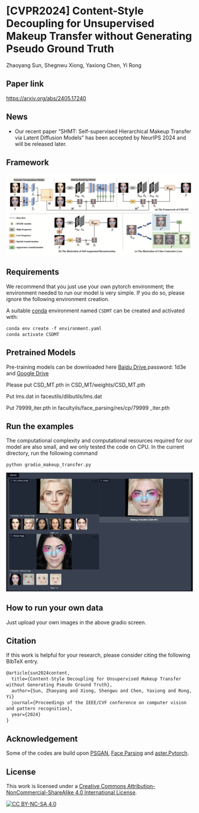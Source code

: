 # [CVPR2024] Content-Style Decoupling for Unsupervised Makeup Transfer without Generating Pseudo Ground Truth

Zhaoyang Sun, Shegnwu Xiong, Yaxiong Chen, Yi Rong

## Paper link

https://arxiv.org/abs/2405.17240

## News 

+ Our recent paper “SHMT: Self-supervised Hierarchical Makeup Transfer via Latent Diffusion Models” has been accepted by NeurIPS 2024 and will be released later.
## Framework

![Image text](./asset/network.jpg)

## Requirements

We recommend that you just use your own pytorch environment; the environment needed to run our model is very simple. If you do so, please ignore the following environment creation.

A suitable [conda](https://conda.io/) environment named `CSDMT` can be created
and activated with:

```
conda env create -f environment.yaml
conda activate CSDMT
```

## Pretrained Models
Pre-training models can be downloaded here [Baidu Drive](https://pan.baidu.com/s/1C7K4xk5W0X65yUQh41AmfQ),password: 1d3e and [Google Drive](https://drive.google.com/drive/folders/1pvSgkpsb7k6Ph1_oCmFkMQZPgL7PaTO0?usp=drive_link)

Please put CSD_MT.pth in CSD_MT/weights/CSD_MT.pth

Put lms.dat in faceutils/dlibutils/lms.dat

Put 79999_iter.pth in facultyils/face_parsing/res/cp/79999 _iter.pth


## Run the examples

The computational complexity and computational resources required for our model are also small, and we only tested the code on CPU.
In the current directory, run the following command

```
python gradio_makeup_transfer.py
```
![Image text](./asset/result.jpg)

## How to run your own data

Just upload your own images in the above gradio screen.

## Citation

If this work is helpful for your research, please consider citing the following BibTeX entry.

```text
@article{sun2024content,
  title={Content-Style Decoupling for Unsupervised Makeup Transfer without Generating Pseudo Ground Truth},
  author={Sun, Zhaoyang and Xiong, Shengwu and Chen, Yaxiong and Rong, Yi}
  journal={Proceedings of the IEEE/CVF conference on computer vision and pattern recognition},
  year={2024}
}
```

## Acknowledgement

Some of the codes are build upon [PSGAN](https://github.com/wtjiang98/PSGAN), [Face Parsing](https://github.com/zllrunning/face-parsing.PyTorch) and [aster.Pytorch](https://github.com/ayumiymk/aster.pytorch).

## License

This work is licensed under a
[Creative Commons Attribution-NonCommercial-ShareAlike 4.0 International License][cc-by-nc-sa].

[![CC BY-NC-SA 4.0][cc-by-nc-sa-image]][cc-by-nc-sa]

[cc-by-nc-sa]: http://creativecommons.org/licenses/by-nc-sa/4.0/
[cc-by-nc-sa-image]: https://licensebuttons.net/l/by-nc-sa/4.0/88x31.png
[cc-by-nc-sa-shield]: https://img.shields.io/badge/License-CC%20BY--NC--SA%204.0-lightgrey.svg

